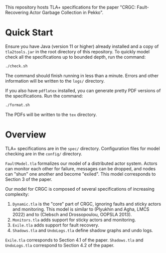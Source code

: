 This repository hosts TLA+ specifications for the paper "CRGC: Fault-Recovering
Actor Garbage Collection in Pekko".

# Quick Start

Ensure you have Java (version 11 or higher) already installed and a copy
of `tla2tools.jar` in the root directory of this repository. To quickly 
model check all the specifications up to bounded depth, run the command:

```bash
./check.sh
```

The command should finish running in less than a minute.  Errors and 
other information will be written to the `logs/` directory.

If you also have `pdflatex` installed, you can generate pretty PDF
versions of the specifications. Run the command:

```bash
./format.sh
```

The PDFs will be written to the `tex` directory.

# Overview

TLA+ specifications are in the `spec/` directory. Configuration files
for model checking are in the `config/` directory.

`FaultModel.tla` formalizes our model of a distributed actor system.
Actors can monitor each other for failure, messages can be dropped,
and nodes can "shun" one another and become "exiled". This model
corresponds to Section 3 of the paper.

Our model for CRGC is composed of several specifications of 
increasing complexity:

1. `Dynamic.tla` is the "core" part of CRGC, ignoring faults and sticky
   actors and monitoring. This model is similar to (Plyukhin and Agha, 
   LMCS 2022) and to (Clebsch and Drossopoulou, OOPSLA 2013).
2. `Monitors.tla` adds support for sticky actors and monitoring.
3. `Exile.tla` adds support for fault recovery. 
4. `Shadows.tla` and `UndoLogs.tla` define shadow graphs and undo logs.

`Exile.tla` corresponds to Section 4.1 of the paper. `Shadows.tla` and
`UndoLogs.tla` correspond to Section 4.2 of the paper.